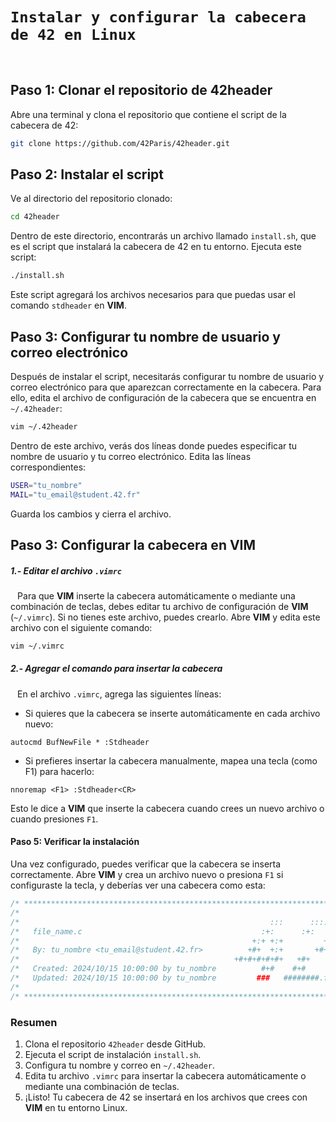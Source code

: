 # `Instalar y configurar la cabecera de 42 en Linux`
`
`
## Paso 1: Clonar el repositorio de 42header

Abre una terminal y clona el repositorio que contiene el script de la cabecera de 42:

```bash
git clone https://github.com/42Paris/42header.git
```

## Paso 2: Instalar el script

Ve al directorio del repositorio clonado:

```bash
cd 42header
```

Dentro de este directorio, encontrarás un archivo llamado `install.sh`, que es el script que instalará la cabecera de 42 en tu entorno. Ejecuta este script:

```bash
./install.sh
```

Este script agregará los archivos necesarios para que puedas usar el comando `stdheader` en **VIM**.

## Paso 3: Configurar tu nombre de usuario y correo electrónico

Después de instalar el script, necesitarás configurar tu nombre de usuario y correo electrónico para que aparezcan correctamente en la cabecera.
Para ello, edita el archivo de configuración de la cabecera que se encuentra en `~/.42header`:

```bash
vim ~/.42header
```

Dentro de este archivo, verás dos líneas donde puedes especificar tu nombre de usuario y tu correo electrónico. Edita las líneas correspondientes:

```bash
USER="tu_nombre"
MAIL="tu_email@student.42.fr"
```

Guarda los cambios y cierra el archivo.

## Paso 3: Configurar la cabecera en VIM

##### 1.-  Editar el archivo `.vimrc`
`
`
Para que **VIM** inserte la cabecera automáticamente o mediante una combinación de teclas, debes editar tu archivo de configuración de **VIM** (`~/.vimrc`). Si no tienes este archivo, puedes crearlo. Abre **VIM** y edita este archivo con el siguiente comando:

```bash
vim ~/.vimrc
```

##### 2.- Agregar el comando para insertar la cabecera
`
`
En el archivo `.vimrc`, agrega las siguientes líneas:

- Si quieres que la cabecera se inserte automáticamente en cada archivo nuevo:

```vim
autocmd BufNewFile * :Stdheader
```

- Si prefieres insertar la cabecera manualmente, mapea una tecla (como F1) para hacerlo:

```vim
nnoremap <F1> :Stdheader<CR>
```

Esto le dice a **VIM** que inserte la cabecera cuando crees un nuevo archivo o cuando presiones `F1`.

#### Paso 5: Verificar la instalación

Una vez configurado, puedes verificar que la cabecera se inserta correctamente. Abre **VIM** y crea un archivo nuevo o presiona `F1` si configuraste la tecla, y deberías ver una cabecera como esta:

```c
/* ************************************************************************** */
/*                                                                            */
/*                                                        :::      ::::::::   */
/*   file_name.c                                        :+:      :+:    :+:   */
/*                                                    +:+ +:+         +:+     */
/*   By: tu_nombre <tu_email@student.42.fr>          +#+  +:+       +#+        */
/*                                                +#+#+#+#+#+   +#+           */
/*   Created: 2024/10/15 10:00:00 by tu_nombre          #+#    #+#             */
/*   Updated: 2024/10/15 10:00:00 by tu_nombre         ###   ########.fr       */
/*                                                                            */
/* ************************************************************************** */
```

### Resumen

1. Clona el repositorio `42header` desde GitHub.
2. Ejecuta el script de instalación `install.sh`.
3. Configura tu nombre y correo en `~/.42header`.
4. Edita tu archivo `.vimrc` para insertar la cabecera automáticamente o mediante una combinación de teclas.
5. ¡Listo! Tu cabecera de 42 se insertará en los archivos que crees con **VIM** en tu entorno Linux.
